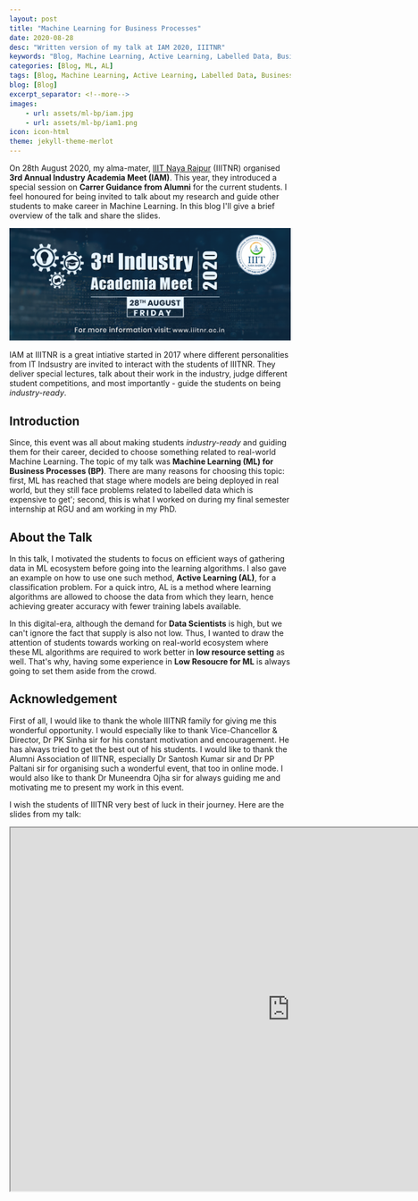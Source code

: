 ```yaml
---
layout: post
title: "Machine Learning for Business Processes"
date: 2020-08-28
desc: "Written version of my talk at IAM 2020, IIITNR"
keywords: "Blog, Machine Learning, Active Learning, Labelled Data, Business Processes"
categories: [Blog, ML, AL]
tags: [Blog, Machine Learning, Active Learning, Labelled Data, Business Processes]
blog: [Blog]
excerpt_separator: <!--more-->
images: 
    - url: assets/ml-bp/iam.jpg
    - url: assets/ml-bp/iam1.png
icon: icon-html
theme: jekyll-theme-merlot
---
```


On 28th August 2020, my alma-mater, [IIIT Naya Raipur](https://www.iiitnr.ac.in/) (IIITNR) organised **3rd Annual Industry Academia Meet (IAM)**. This year, they introduced a special session on **Carrer Guidance from Alumni** for the current students. I feel honoured for being invited to talk about my research and guide other students to make career in Machine Learning. In this blog I'll give a brief overview of the talk and share the slides.

<!--more-->

![IAM Poster](/assets/ml-bp/iam1.png)

IAM at IIITNR is a great intiative started in 2017 where different personalities from IT Indsustry are invited to interact with the students of IIITNR. They deliver special lectures, talk about their work in the industry, judge different student competitions, and most importantly - guide the students on being *industry-ready*.

## Introduction
Since, this event was all about making students *industry-ready* and guiding them for their career, decided to choose something related to real-world Machine Learning. The topic of my talk was **Machine Learning (ML) for Business Processes (BP)**. There are many reasons for choosing this topic: first, ML has reached that stage where models are being deployed in real world, but they still face problems related to labelled data which is expensive to get'; second, this is what I worked on during my final semester internship at RGU and am working in my PhD.

## About the Talk
In this talk, I motivated the students to focus on efficient ways of gathering data in ML ecosystem before going into the learning algorithms. I also gave an example on how to use one such method, **Active Learning (AL)**, for a classification problem. For a quick intro, AL is a method where learning algorithms are allowed to choose the data from which they learn, hence achieving greater accuracy with fewer training labels available.

In this digital-era, although the demand for **Data Scientists** is high, but we can't ignore the fact that supply is also not low. Thus, I wanted to draw the attention of students towards working on real-world ecosystem where these ML algorithms are required to work better in **low resource setting** as well. That's why, having some experience in **Low Resoucre for ML** is always going to set them aside from the crowd.

## Acknowledgement
First of all, I would like to thank the whole IIITNR family for giving me this wonderful opportunity. I would especially like to thank Vice-Chancellor & Director, Dr PK Sinha sir for his constant motivation and encouragement. He has always tried to get the best out of his students. I would like to thank the Alumni Association of IIITNR, especially Dr Santosh Kumar sir and Dr PP Paltani sir for organising such a wonderful event, that too in online mode. I would also like to thank Dr Muneendra Ojha sir for always guiding me and motivating me to present my work in this event.

I wish the students of IIITNR very best of luck in their journey. Here are the slides from my talk:

<!-- <div class="h_embed">
    <embed src="https://panditu2015.github.io/AL_Slides.pdf" allowfullscreen/>
</div> -->

<iframe src="https://panditu2015.github.io/AL_Slides.pdf" width="1000px" height="650px"><ifrmae/>

## Acknowledgement
First of all, I would like to thank the whole IIITNR family for giving me this wonderful opportunity. I would especially like to thank Vice-Chancellor & Director, Dr PK Sinha sir for his constant motivation and encouragement. He has always tried to get the best out of his students. I would like to thank the Alumni Association of IIITNR, especially Dr Santosh Kumar sir and Dr PP Paltani sir for organising such a wonderful event, that too in online mode. I would also like to thank Dr Muneendra Ojha sir for always guiding me and motivating me to present my work in this event.
